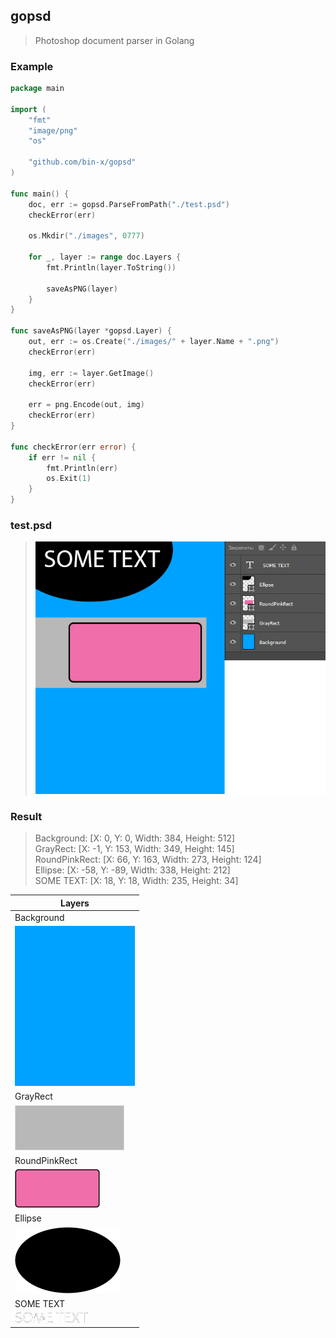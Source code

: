 ## gopsd
> Photoshop document parser in Golang

### Example

```go
package main

import (
	"fmt"
	"image/png"
	"os"

	"github.com/bin-x/gopsd"
)

func main() {
	doc, err := gopsd.ParseFromPath("./test.psd")
	checkError(err)

	os.Mkdir("./images", 0777)

	for _, layer := range doc.Layers {
		fmt.Println(layer.ToString())

		saveAsPNG(layer)
	}
}

func saveAsPNG(layer *gopsd.Layer) {
	out, err := os.Create("./images/" + layer.Name + ".png")
	checkError(err)

	img, err := layer.GetImage()
	checkError(err)

	err = png.Encode(out, img)
	checkError(err)
}

func checkError(err error) {
	if err != nil {
		fmt.Println(err)
		os.Exit(1)
	}
}
```
### test.psd
> ![photoshop](https://raw.githubusercontent.com/solovev/gopsd/master/examples/images/readme_preview.png)

### Result

> Background: [X: 0, Y: 0, Width: 384, Height: 512] <br>
GrayRect: [X: -1, Y: 153, Width: 349, Height: 145] <br>
RoundPinkRect: [X: 66, Y: 163, Width: 273, Height: 124] <br>
Ellipse: [X: -58, Y: -89, Width: 338, Height: 212] <br>
SOME TEXT: [X: 18, Y: 18, Width: 235, Height: 34] <br>


| Layers |
| ------------- |
| Background |
| <img src="https://raw.githubusercontent.com/solovev/gopsd/master/examples/images/Background.png" alt="Background" width="192" height="256" /> |
| GrayRect |
| <img src="https://raw.githubusercontent.com/solovev/gopsd/master/examples/images/GrayRect.png" alt="GrayRect" width="175" height="72" /> |
| RoundPinkRect |
| <img src="https://raw.githubusercontent.com/solovev/gopsd/master/examples/images/RoundPinkRect.png" alt="RoundPinkRect" width="136" height="62" /> |
| Ellipse |
| <img src="https://raw.githubusercontent.com/solovev/gopsd/master/examples/images/Ellipse.png" alt="Ellipse" width="169" height="106" /> |
| SOME TEXT |
| <img src="https://raw.githubusercontent.com/solovev/gopsd/master/examples/images/SOME TEXT.png" alt="SOME TEXT" width="117" height="17" /> |
